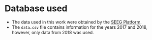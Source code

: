 # Database used
* The data used in this work were obtained by the [SEEG Platform](https://seeg.eco.br/).
* The ```data.csv``` file contains information for the years 2017 and 2018, however, only data from 2018 was used.
